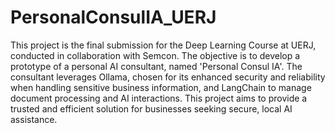 # PersonalConsulIA_UERJ

This project is the final submission for the Deep Learning Course at UERJ, conducted in collaboration with Semcon. The objective is to develop a prototype of a personal AI consultant, named 'Personal Consul IA'. The consultant leverages Ollama, chosen for its enhanced security and reliability when handling sensitive business information, and LangChain to manage document processing and AI interactions. This project aims to provide a trusted and efficient solution for businesses seeking secure, local AI assistance.
